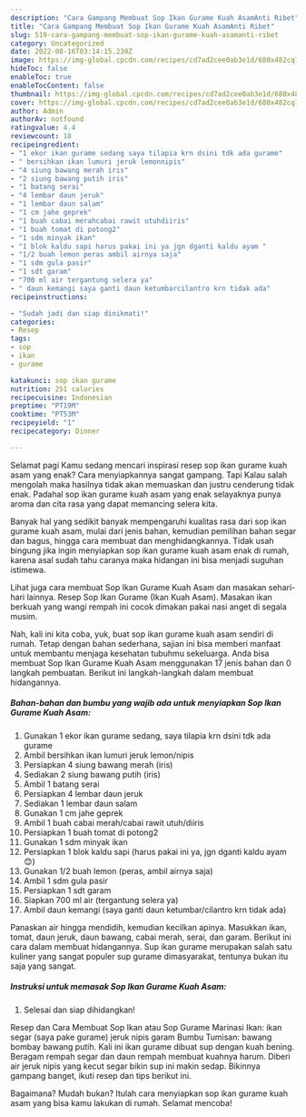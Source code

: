 ```yaml
---
description: "Cara Gampang Membuat Sop Ikan Gurame Kuah AsamAnti Ribet"
title: "Cara Gampang Membuat Sop Ikan Gurame Kuah AsamAnti Ribet"
slug: 519-cara-gampang-membuat-sop-ikan-gurame-kuah-asamanti-ribet
category: Uncategorized
date: 2022-08-16T03:14:15.230Z
image: https://img-global.cpcdn.com/recipes/cd7ad2cee0ab3e1d/680x482cq70/sop-ikan-gurame-kuah-asam-foto-resep-utama.jpg
hideToc: false
enableToc: true
enableTocContent: false
thumbnail: https://img-global.cpcdn.com/recipes/cd7ad2cee0ab3e1d/680x482cq70/sop-ikan-gurame-kuah-asam-foto-resep-utama.jpg
cover: https://img-global.cpcdn.com/recipes/cd7ad2cee0ab3e1d/680x482cq70/sop-ikan-gurame-kuah-asam-foto-resep-utama.jpg
author: Admin
authorAv: notfound
ratingvalue: 4.4
reviewcount: 18
recipeingredient:
- "1 ekor ikan gurame sedang saya tilapia krn dsini tdk ada gurame"
- " bersihkan ikan lumuri jeruk lemonnipis"
- "4 siung bawang merah iris"
- "2 siung bawang putih iris"
- "1 batang serai"
- "4 lembar daun jeruk"
- "1 lembar daun salam"
- "1 cm jahe geprek"
- "1 buah cabai merahcabai rawit utuhdiiris"
- "1 buah tomat di potong2"
- "1 sdm minyak ikan"
- "1 blok kaldu sapi harus pakai ini ya jgn dganti kaldu ayam "
- "1/2 buah lemon peras ambil airnya saja"
- "1 sdm gula pasir"
- "1 sdt garam"
- "700 ml air tergantung selera ya"
- " daun kemangi saya ganti daun ketumbarcilantro krn tidak ada"
recipeinstructions:

- "Sudah jadi dan siap dinikmati!"
categories:
- Resep
tags:
- sop
- ikan
- gurame

katakunci: sop ikan gurame 
nutrition: 251 calories
recipecuisine: Indonesian
preptime: "PT19M"
cooktime: "PT53M"
recipeyield: "1"
recipecategory: Dinner

---
```



Selamat pagi Kamu sedang mencari inspirasi resep sop ikan gurame kuah asam yang enak? Cara menyiapkannya sangat gampang. Tapi Kalau salah mengolah maka hasilnya tidak akan memuaskan dan justru cenderung tidak enak. Padahal sop ikan gurame kuah asam yang enak selayaknya punya aroma dan cita rasa yang dapat memancing selera kita.


Banyak hal yang sedikit banyak mempengaruhi kualitas rasa dari sop ikan gurame kuah asam, mulai dari jenis bahan, kemudian pemilihan bahan segar dan bagus, hingga cara membuat dan menghidangkannya. Tidak usah bingung jika ingin menyiapkan sop ikan gurame kuah asam enak di rumah, karena asal sudah tahu caranya maka hidangan ini bisa menjadi suguhan istimewa.

Lihat juga cara membuat Sop Ikan Gurame Kuah Asam dan masakan sehari-hari lainnya. Resep Sop Ikan Gurame (Ikan Kuah Asam). Masakan ikan berkuah yang wangi rempah ini cocok dimakan pakai nasi anget di segala musim.


Nah, kali ini kita coba, yuk, buat sop ikan gurame kuah asam sendiri di rumah. Tetap dengan bahan sederhana, sajian ini bisa memberi manfaat untuk membantu menjaga kesehatan tubuhmu sekeluarga. Anda bisa membuat Sop Ikan Gurame Kuah Asam menggunakan 17 jenis bahan dan 0 langkah pembuatan. Berikut ini langkah-langkah dalam membuat hidangannya.

<!--inarticleads1-->

##### Bahan-bahan dan bumbu yang wajib ada untuk menyiapkan Sop Ikan Gurame Kuah Asam:

1. Gunakan 1 ekor ikan gurame sedang, saya tilapia krn dsini tdk ada gurame
1. Ambil  bersihkan ikan lumuri jeruk lemon/nipis
1. Persiapkan 4 siung bawang merah (iris)
1. Sediakan 2 siung bawang putih (iris)
1. Ambil 1 batang serai
1. Persiapkan 4 lembar daun jeruk
1. Sediakan 1 lembar daun salam
1. Gunakan 1 cm jahe geprek
1. Ambil 1 buah cabai merah/cabai rawit utuh/diiris
1. Persiapkan 1 buah tomat di potong2
1. Gunakan 1 sdm minyak ikan
1. Persiapkan 1 blok kaldu sapi (harus pakai ini ya, jgn dganti kaldu ayam 😊)
1. Gunakan 1/2 buah lemon (peras, ambil airnya saja)
1. Ambil 1 sdm gula pasir
1. Persiapkan 1 sdt garam
1. Siapkan 700 ml air (tergantung selera ya)
1. Ambil  daun kemangi (saya ganti daun ketumbar/cilantro krn tidak ada)


Panaskan air hingga mendidih, kemudian kecilkan apinya. Masukkan ikan, tomat, daun jeruk, daun bawang, cabai merah, serai, dan garam. Berikut ini cara dalam membuat hidangannya. Sup ikan gurame merupakan salah satu kuliner yang sangat populer sup gurame dimasyarakat, tentunya bukan itu saja yang sangat. 

<!--inarticleads2-->

##### Instruksi untuk memasak Sop Ikan Gurame Kuah Asam:


1. Selesai dan siap dihidangkan!

Resep dan Cara Membuat Sop Ikan atau Sop Gurame Marinasi Ikan: ikan segar (saya pake gurame) jeruk nipis garam Bumbu Tumisan: bawang bombay bawang putih. Kali ini ikan gurame dibuat sup dengan kuah bening. Beragam rempah segar dan daun rempah membuat kuahnya harum. Diberi air jeruk nipis yang kecut segar bikin sup ini makin sedap. Bikinnya gampang banget, ikuti resep dan tips berikut ini. 

Bagaimana? Mudah bukan? Itulah cara menyiapkan sop ikan gurame kuah asam yang bisa kamu lakukan di rumah. Selamat mencoba!
